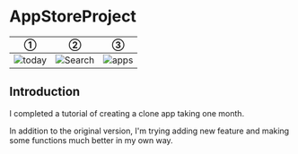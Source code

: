 # AppStoreProject

| ① | ② |③ | 
| :---: | :---: | :---: | 
| ![today](https://user-images.githubusercontent.com/39576762/55666182-be69a500-5885-11e9-84d8-71aa0660447f.gif) | ![Search](https://user-images.githubusercontent.com/39576762/55666186-c9243a00-5885-11e9-86a5-c71d7c8ea74a.gif) | ![apps](https://user-images.githubusercontent.com/39576762/55666280-b14db580-5887-11e9-80b9-5b641f037fa2.gif) |

## Introduction
I  completed a tutorial of creating a clone app taking one month.

In addition to the original version, I'm trying adding new feature and making some functions much better in my own way.

